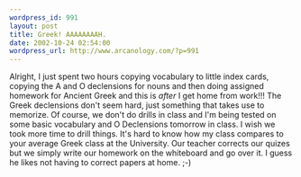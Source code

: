 ```yaml
--- 
wordpress_id: 991
layout: post
title: Greek! AAAAAAAAH.
date: 2002-10-24 02:54:00
wordpress_url: http://www.arcanology.com/?p=991
---
```

Alright, I just spent two hours copying vocabulary to little index cards, copying the A and O declensions for nouns and then doing assigned homework for Ancient Greek and this is <em>after</em> I get home from work!!! The Greek declensions don't seem hard, just something that takes use to memorize. Of course, we don't do drills in class and I'm being tested on some basic vocabulary and O Declensions tomorrow in class. I wish we took more time to drill things. It's hard to know how my class compares to your average Greek class at the University. Our teacher corrects our quizes but we simply write our homework on the whiteboard and go over it. I guess he likes not having to correct papers at home. ;-)
